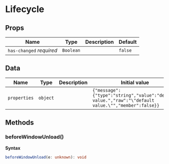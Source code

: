 # Lifecycle

## Props

| Name                     | Type      | Description | Default |
| ------------------------ | --------- | ----------- | ------- |
| `has-changed` *required* | `Boolean` |             | `false` |

## Data

| Name         | Type     | Description | Initial value                                                                                      |
| ------------ | -------- | ----------- | -------------------------------------------------------------------------------------------------- |
| `properties` | `object` |             | `{"message":{"type":"string","value":"default value.","raw":"\"default value.\"","member":false}}` |

## Methods

### beforeWindowUnload()

**Syntax**

```typescript
beforeWindowUnload(e: unknown): void
```

